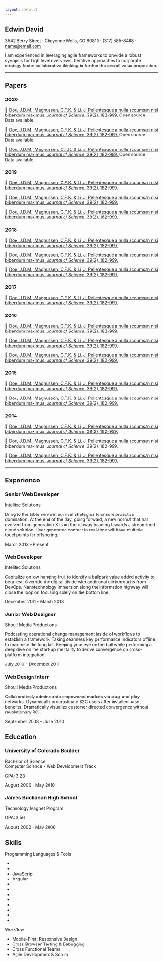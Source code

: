 ```yaml
---
layout: default
---
```

<section class="resume-section" id="about">
    <div class="w-100">
        <h1 class="mb-0">Edwin
            <span class="text-primary">David</span>
        </h1>
        <div class="subheading">3542 Berry Street · Cheyenne Wells, CO 80810 · (317) 585-8468 ·
            <a href="mailto:name@email.com">name@email.com</a>
        </div>
        <p class="lead">I am experienced in leveraging agile frameworks to provide a robust synopsis for high level overviews. Iterative approaches to corporate strategy foster collaborative thinking to further the overall value proposition.</p>
        <div class="social-icons">
            <a href="#">
                <i class="fab fa-linkedin-in"></i>
            </a>
            <a href="#">
                <i class="fab fa-github"></i>
            </a>
            <a href="#">
                <i class="fab fa-twitter"></i>
            </a>
            <a href="#">
                <i class="fab fa-facebook-f"></i>
            </a>
        </div>
    </div>
</section>

<hr>

<section class="resume-section" id="papers">
    <div class="w-100" markdown="1">

## Papers   
### 2020
:page_with_curl: [Doe, J.D.M., Magnussen, C.F.K. & Li, J. Pellentesque a nulla accumsan nisi bibendum maximus. *Journal of Science*, 39(2), 182-999. ](/study1/)
Open source | Data available

:page_with_curl: [Doe, J.D.M., Magnussen, C.F.K. & Li, J. Pellentesque a nulla accumsan nisi bibendum maximus. *Journal of Science*, 39(2), 182-999. ](/study1/)
Open source | Data available

:page_with_curl: [Doe, J.D.M., Magnussen, C.F.K. & Li, J. Pellentesque a nulla accumsan nisi bibendum maximus. *Journal of Science*, 39(2), 182-999. ](/study1/)
Open source | Data available

### 2019
:page_with_curl: [Doe, J.D.M., Magnussen, C.F.K. & Li, J. Pellentesque a nulla accumsan nisi bibendum maximus. *Journal of Science*, 39(2), 182-999. ](/study1/)

:page_with_curl: [Doe, J.D.M., Magnussen, C.F.K. & Li, J. Pellentesque a nulla accumsan nisi bibendum maximus. *Journal of Science*, 39(2), 182-999. ](/study1/)

:page_with_curl: [Doe, J.D.M., Magnussen, C.F.K. & Li, J. Pellentesque a nulla accumsan nisi bibendum maximus. *Journal of Science*, 39(2), 182-999. ](/study1/)

### 2018
:page_with_curl: [Doe, J.D.M., Magnussen, C.F.K. & Li, J. Pellentesque a nulla accumsan nisi bibendum maximus. *Journal of Science*, 39(2), 182-999. ](/study1/)

:page_with_curl: [Doe, J.D.M., Magnussen, C.F.K. & Li, J. Pellentesque a nulla accumsan nisi bibendum maximus. *Journal of Science*, 39(2), 182-999. ](/study1/)

:page_with_curl: [Doe, J.D.M., Magnussen, C.F.K. & Li, J. Pellentesque a nulla accumsan nisi bibendum maximus. *Journal of Science*, 39(2), 182-999. ](/study1/)

### 2017
:page_with_curl: [Doe, J.D.M., Magnussen, C.F.K. & Li, J. Pellentesque a nulla accumsan nisi bibendum maximus. *Journal of Science*, 39(2), 182-999. ](/study1/)

### 2016
:page_with_curl: [Doe, J.D.M., Magnussen, C.F.K. & Li, J. Pellentesque a nulla accumsan nisi bibendum maximus. *Journal of Science*, 39(2), 182-999. ](/study1/)

:page_with_curl: [Doe, J.D.M., Magnussen, C.F.K. & Li, J. Pellentesque a nulla accumsan nisi bibendum maximus. *Journal of Science*, 39(2), 182-999. ](/study1/)

:page_with_curl: [Doe, J.D.M., Magnussen, C.F.K. & Li, J. Pellentesque a nulla accumsan nisi bibendum maximus. *Journal of Science*, 39(2), 182-999. ](/study1/)

### 2015
:page_with_curl: [Doe, J.D.M., Magnussen, C.F.K. & Li, J. Pellentesque a nulla accumsan nisi bibendum maximus. *Journal of Science*, 39(2), 182-999. ](/study1/)

:page_with_curl: [Doe, J.D.M., Magnussen, C.F.K. & Li, J. Pellentesque a nulla accumsan nisi bibendum maximus. *Journal of Science*, 39(2), 182-999. ](/study1/)

### 2014
:page_with_curl: [Doe, J.D.M., Magnussen, C.F.K. & Li, J. Pellentesque a nulla accumsan nisi bibendum maximus. *Journal of Science*, 39(2), 182-999. ](/study1/)

:page_with_curl: [Doe, J.D.M., Magnussen, C.F.K. & Li, J. Pellentesque a nulla accumsan nisi bibendum maximus. *Journal of Science*, 39(2), 182-999. ](/study1/)

:page_with_curl: [Doe, J.D.M., Magnussen, C.F.K. & Li, J. Pellentesque a nulla accumsan nisi bibendum maximus. *Journal of Science*, 39(2), 182-999. ](/study1/)
</div>
</section>

<hr>

<section class="resume-section" id="experience">
    <div class="w-100">
        <h2>Experience</h2>
        <div class="resume-item mb-5">
            <div>
                <h3>Senior Web Developer</h3>
                <div class="company">Intelitec Solutions</div>
                <p>Bring to the table win-win survival strategies to ensure proactive domination. At the end of the day, going forward, a new normal that has evolved from generation X is on the runway heading towards a streamlined cloud solution. User generated content in real-time will have multiple touchpoints for offshoring.</p>
            </div>
            <div class="resume-date">
                <span class="text-primary">March 2013 - Present</span>
            </div>
        </div>
        <div class="resume-item mb-5">
            <div>
                <h3>Web Developer</h3>
                <div class="company">Intelitec Solutions</div>
                <p>Capitalize on low hanging fruit to identify a ballpark value added activity to beta test. Override the digital divide with additional clickthroughs from DevOps. Nanotechnology immersion along the information highway will close the loop on focusing solely on the bottom line.</p>
            </div>
            <div class="resume-date">
                <span class="text-primary">December 2011 - March 2013</span>
            </div>
        </div>
        <div class="resume-item mb-5">
            <div>
                <h3>Junior Web Designer</h3>
                <div class="company">Shout! Media Productions</div>
                <p>Podcasting operational change management inside of workflows to establish a framework. Taking seamless key performance indicators offline to maximise the long tail. Keeping your eye on the ball while performing a deep dive on the start-up mentality to derive convergence on cross-platform integration.</p>
            </div>
            <div class="resume-date">
                <span class="text-primary">July 2010 - December 2011</span>
            </div>
        </div>
        <div class="resume-item">
            <div>
                <h3>Web Design Intern</h3>
                <div class="company">Shout! Media Productions</div>
                <p>Collaboratively administrate empowered markets via plug-and-play networks. Dynamically procrastinate B2C users after installed base benefits. Dramatically visualize customer directed convergence without revolutionary ROI.</p>
            </div>
            <div class="resume-date">
                <span class="text-primary">September 2008 - June 2010</span>
            </div>
        </div>
    </div>
</section>

<section class="resume-section" id="education">
    <div class="w-100">
        <h2>Education</h2>
        <div class="resume-item mb-5">
            <div>
                <h3>University of Colorado Boulder</h3>
                <div class="company">Bachelor of Science</div>
                <div>Computer Science - Web Development Track</div>
                <p>GPA: 3.23</p>
            </div>
            <div class="resume-date">
                <span class="text-primary">August 2006 - May 2010</span>
            </div>
        </div>
        <div class="resume-item">
            <div>
                <h3>James Buchanan High School</h3>
                <div class="company">Technology Magnet Program</div>
                <p>GPA: 3.56</p>
            </div>
            <div class="resume-date">
                <span class="text-primary">August 2002 - May 2006</span>
            </div>
        </div>
    </div>
</section>

<section class="resume-section" id="skills">
    <div class="w-100">
        <h2>Skills</h2>
        <div class="company">Programming Languages &amp; Tools</div>
        <ul class="list-inline dev-icons">
            <li class="list-inline-item">
                <i class="fab fa-html5"></i>
            </li>
            <li class="list-inline-item">
                <i class="fab fa-css3-alt"></i>
            </li>
            <li class="list-inline-item">
                <div><i class="fab fa-js-square"></i><div class="hide">JavaScript</div></div>
            </li>
            <li class="list-inline-item">
                <div><i class="fab fa-angular"></i><div class="hide">Angular</div></div>
            </li>
            <li class="list-inline-item">
                <i class="fab fa-react"></i>
            </li>
            <li class="list-inline-item">
                <i class="fab fa-node-js"></i>
            </li>
            <li class="list-inline-item">
                <i class="fab fa-sass"></i>
            </li>
            <li class="list-inline-item">
                <i class="fab fa-less"></i>
            </li>
            <li class="list-inline-item">
                <i class="fab fa-wordpress"></i>
            </li>
            <li class="list-inline-item">
                <i class="fab fa-gulp"></i>
            </li>
            <li class="list-inline-item">
                <i class="fab fa-grunt"></i>
            </li>
            <li class="list-inline-item">
                <i class="fab fa-npm"></i>
            </li>
        </ul>
        <div class="company">Workflow</div>
        <ul class="fa-ul mb-0">
            <li>
                <i class="fa-li fa fa-check"></i>
                Mobile-First, Responsive Design
            </li>
            <li>
                <i class="fa-li fa fa-check"></i>
                Cross Browser Testing &amp; Debugging
            </li>
            <li>
                <i class="fa-li fa fa-check"></i>
                Cross Functional Teams
            </li>
            <li>
                <i class="fa-li fa fa-check"></i>
                Agile Development &amp; Scrum
            </li>
        </ul>
    </div>
</section>
